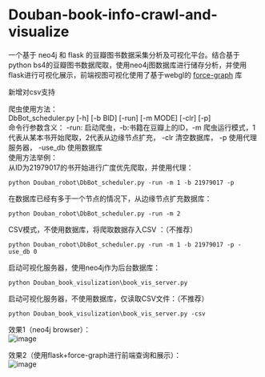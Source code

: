 # Douban-book-info-crawl-and-visualize
一个基于 neo4j 和 flask 的豆瓣图书数据采集分析及可视化平台。结合基于python bs4的豆瓣图书数据爬取，使用neo4j图数据库进行储存分析，并使用flask进行可视化展示，前端视图可视化使用了基于webgl的 [force-graph](https://github.com/vasturiano/3d-force-graph) 库  

新增对csv支持

爬虫使用方法：  
DbBot_scheduler.py [-h] [-b BID] [-run] [-m MODE] [-clr] [-p]  
命令行参数含义： -run: 启动爬虫，-b:书籍在豆瓣上的ID，-m 爬虫运行模式，1代表从某本书开始爬取，2代表从边缘节点扩充， -clr 清空数据库， -p 使用代理服务器， -use_db 使用数据库  
使用方法举例：   
从ID为21979017的书开始进行广度优先爬取，并使用代理： 

    python Douban_robot\DbBot_scheduler.py -run -m 1 -b 21979017 -p  
 
在数据库已经有多于一个节点的情况下，从边缘节点扩充数据库： 

    python Douban_robot\DbBot_scheduler.py -run -m 2   

CSV模式，不使用数据库，将爬取数据存入CSV ：（不推荐）

    python Douban_robot\DbBot_scheduler.py -run -m 1 -b 21979017 -p -use_db 0

启动可视化服务器，使用neo4j作为后台数据库：

    python Douban_book_visulization\book_vis_server.py

启动可视化服务器，不使用数据库，仅读取CSV文件：（不推荐）

    python Douban_book_visulization\book_vis_server.py -csv

效果1（neo4j browser）：  
![image](https://github.com/lusixing/Douban-book-info-crawl-and-visualize/blob/master/images/graph1.png)

效果2（使用flask+force-graph进行前端查询和展示）：   
![image](https://github.com/lusixing/Douban-book-info-crawl-and-visualize/blob/master/images/graph2.jpg)

